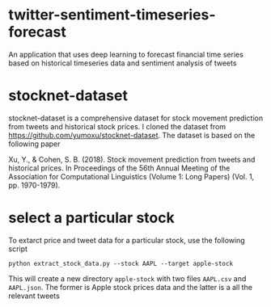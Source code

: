 # twitter-sentiment-timeseries-forecast
An application that uses deep learning to forecast financial time series based on historical timeseries data and sentiment analysis of tweets

# stocknet-dataset

stocknet-dataset is a comprehensive dataset for stock movement prediction from tweets and historical stock prices. I cloned the dataset from https://github.com/yumoxu/stocknet-dataset. The dataset is based on the following paper 

Xu, Y., & Cohen, S. B. (2018). Stock movement prediction from tweets and historical prices. In Proceedings of the 56th Annual Meeting of the Association for Computational Linguistics (Volume 1: Long Papers) (Vol. 1, pp. 1970-1979).


# select a particular stock

To extarct price and tweet data for a particular stock, use the following script

`python extract_stock_data.py --stock AAPL --target apple-stock`

This will create a new directory `apple-stock` with two files `AAPL.csv` and `AAPL.json`. The former is Apple stock prices data and the latter is a all the relevant tweets

